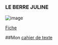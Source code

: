 ### LE BERRE JULINE ###

![image](https://github.com/user-attachments/assets/4ea4016d-3da3-47f3-a7d2-0afbee6317a0)



[Fiche](./Doc/Fiche.md)



##Mon [cahier de texte](https://ericecmorlaix.github.io/1SI_2024-2025/)
